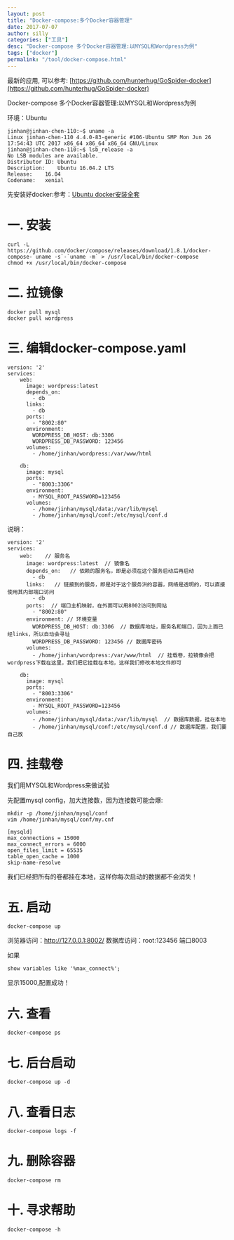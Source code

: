 ```yaml
---
layout: post
title: "Docker-compose:多个Docker容器管理"
date: 2017-07-07
author: silly
categories: ["工具"]
desc: "Docker-compose 多个Docker容器管理:以MYSQL和Wordpress为例"
tags: ["docker"]
permalink: "/tool/docker-compose.html"
--- 
```


最新的应用, 可以参考: [https://github.com/hunterhug/GoSpider-docker](https://github.com/hunterhug/GoSpider-docker)

Docker-compose 多个Docker容器管理:以MYSQL和Wordpress为例

环境：Ubuntu

```
jinhan@jinhan-chen-110:~$ uname -a
Linux jinhan-chen-110 4.4.0-83-generic #106-Ubuntu SMP Mon Jun 26 17:54:43 UTC 2017 x86_64 x86_64 x86_64 GNU/Linux
jinhan@jinhan-chen-110:~$ lsb_release -a
No LSB modules are available.
Distributor ID:	Ubuntu
Description:	Ubuntu 16.04.2 LTS
Release:	16.04
Codename:	xenial
```

先安装好docker:参考：[Ubuntu docker安装全套](https://www.lenggirl.com/tool/docker-ubuntu-install.html)

# 一. 安装

```
curl -L https://github.com/docker/compose/releases/download/1.8.1/docker-compose-`uname -s`-`uname -m` > /usr/local/bin/docker-compose
chmod +x /usr/local/bin/docker-compose
```

# 二. 拉镜像

```
docker pull mysql
docker pull wordpress
```

# 三. 编辑docker-compose.yaml

```
version: '2'
services:
    web: 
      image: wordpress:latest
      depends_on: 
        - db
      links: 
        - db
      ports: 
        - "8002:80"
      environment:
        WORDPRESS_DB_HOST: db:3306
        WORDPRESS_DB_PASSWORD: 123456
      volumes:
        - /home/jinhan/wordpress:/var/www/html

    db: 
      image: mysql
      ports: 
        - "8003:3306"
      environment: 
        - MYSQL_ROOT_PASSWORD=123456
      volumes:
        - /home/jinhan/mysql/data:/var/lib/mysql
        - /home/jinhan/mysql/conf:/etc/mysql/conf.d
```

说明：

```
version: '2'
services:
    web:    // 服务名
      image: wordpress:latest  // 镜像名
      depends_on:   // 依赖的服务名，即是必须在这个服务启动后再启动
        - db
      links:   // 链接到的服务，即是对于这个服务洪的容器，网络是透明的，可以直接使用其内部端口访问
        - db
      ports:  // 端口主机映射，在外面可以用8002访问到网站
        - "8002:80"
      environment: // 环境变量
        WORDPRESS_DB_HOST: db:3306  // 数据库地址，服务名和端口，因为上面已经links，所以自动会寻址
        WORDPRESS_DB_PASSWORD: 123456 // 数据库密码
      volumes:
        - /home/jinhan/wordpress:/var/www/html  // 挂载卷，拉镜像会把wordpress下载在这里，我们把它挂载在本地，这样我们修改本地文件即可

    db: 
      image: mysql
      ports: 
        - "8003:3306"
      environment: 
        - MYSQL_ROOT_PASSWORD=123456
      volumes:
        - /home/jinhan/mysql/data:/var/lib/mysql  // 数据库数据，挂在本地
        - /home/jinhan/mysql/conf:/etc/mysql/conf.d // 数据库配置，我们要自己放
```

# 四. 挂载卷

我们用MYSQL和Wordpress来做试验

先配置mysql config，加大连接数，因为连接数可能会爆:

```
mkdir -p /home/jinhan/mysql/conf
vim /home/jinhan/mysql/conf/my.cnf
```

```
[mysqld]
max_connections = 15000
max_connect_errors = 6000
open_files_limit = 65535
table_open_cache = 1000
skip-name-resolve
```

我们已经把所有的卷都挂在本地，这样你每次启动的数据都不会消失！

# 五. 启动
```
docker-compose up
```

浏览器访问：http://127.0.0.1:8002/
数据库访问：root:123456 端口8003

如果
```
show variables like '%max_connect%';
```

显示15000,配置成功！

# 六. 查看
```
docker-compose ps
```

# 七. 后台启动
```
docker-compose up -d
```

# 八. 查看日志
```
docker-compose logs -f
```

# 九. 删除容器
```
docker-compose rm
```

# 十. 寻求帮助
```
docker-compose -h
```

